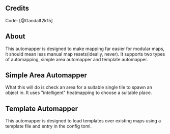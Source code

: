 ## Credits 
Code: [@Gandalf2k15]

## About
This automapper is designed to make mapping far easier for modular maps, it should mean less manual map resets(ideally, never).
It supports two types of automapping, simple area automapper and template automapper.

## Simple Area Automapper
What this will do is check an area for a suitable single tile to spawn an object in. It uses "intelligent" heatmapping to choose a suitable place.

## Template Automapper
This automapper is designed to load templates over existing maps using a template file and entry in the config toml.
